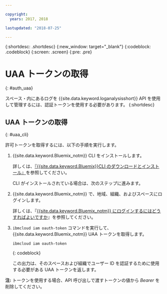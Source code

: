```yaml
---

copyright:
  years: 2017, 2018

lastupdated: "2018-07-25"

---
```



{:shortdesc: .shortdesc}
{:new_window: target="_blank"}
{:codeblock: .codeblock}
{:screen: .screen}
{:pre: .pre}


# UAA トークンの取得
{: #auth_uaa}

スペース・内にあるログを {{site.data.keyword.loganalysisshort}} API を使用して管理するには、認証トークンを使用する必要があります。
{:shortdesc}

		
## UAA トークンの取得
{: #uaa_cli}


許可トークンを取得するには、以下の手順を実行します。

1. {{site.data.keyword.Bluemix_notm}} CLI をインストールします。

   詳しくは、[『{{site.data.keyword.Bluemix}}CLI のダウンロードとインストール』](/docs/cli/index.html#overview)を参照してください。
   
   CLI がインストールされている場合は、次のステップに進みます。
    
2. {{site.data.keyword.Bluemix_notm}} で、地域、組織、およびスペースにログインします。 

    詳しくは、『[{{site.data.keyword.Bluemix_notm}} にログインするにはどうすればよいですか](/docs/services/CloudLogAnalysis/qa/cli_qa.html#login)』を参照してください。
	
3. `ibmcloud iam oauth-token` コマンドを実行して、{{site.data.keyword.Bluemix_notm}} UAA トークンを取得します。

    ```
	ibmcloud iam oauth-token
	```
	{: codeblock}
	
	この出力は、そのスペースおよび組織でユーザー ID を認証するために使用する必要がある UAA トークンを返します。
	

**注:** トークンを使用する場合、API 呼び出しで渡すトークンの値から *Bearer* を削除してください。
